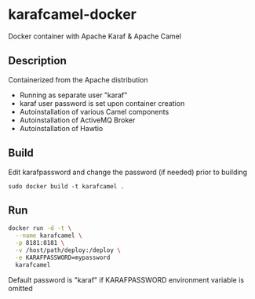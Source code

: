 # karafcamel-docker
Docker container with Apache Karaf &amp; Apache Camel

Description
-----------
Containerized from the Apache distribution
- Running as separate user "karaf"
- karaf user password is set upon container creation
- Autoinstallation of various Camel components
- Autoinstallation of ActiveMQ Broker
- Autoinstallation of Hawtio

Build
-----

Edit karafpassword and change the password (if needed) prior to building

```sudo docker build -t karafcamel .```

Run
---

```bash
docker run -d -t \
  --name karafcamel \
  -p 8181:8181 \
  -v /host/path/deploy:/deploy \
  -e KARAFPASSWORD=mypassword
  karafcamel
```

Default password is "karaf" if KARAFPASSWORD environment variable is omitted
